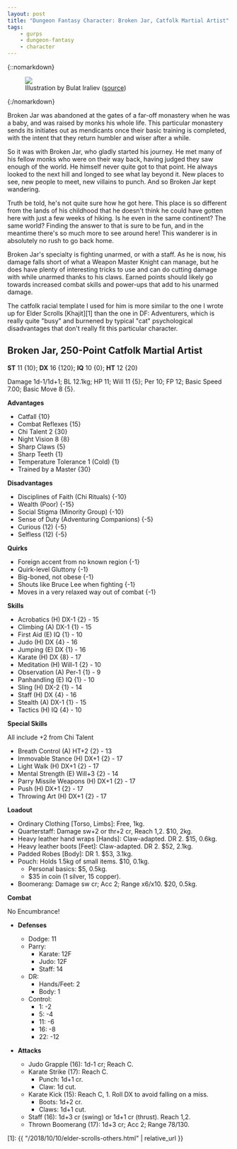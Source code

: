 ```yaml
---
layout: post
title: "Dungeon Fantasy Character: Broken Jar, Catfolk Martial Artist"
tags:
    - gurps
    - dungeon-fantasy
    - character
---
```


{::nomarkdown}
<figure class="center">
  <img src="{{ "/assets/bulat-iraliyev-fat-cat03.jpg" | absolute_url }}"/>
  <figcaption>Illustration by Bulat Iraliev (<a
  href="https://www.artstation.com/artwork/XWNJn">source</a>)
  </figcaption>
</figure>
{:/nomarkdown}

Broken Jar was abandoned at the gates of a far-off monastery when he was a baby,
and was raised by monks his whole life. This particular monastery sends its
initiates out as mendicants once their basic training is completed, with the
intent that they return humbler and wiser after a while.

So it was with Broken Jar, who gladly started his journey. He met many of his
fellow monks who were on their way back, having judged they saw enough of the
world. He himself never quite got to that point. He always looked to the next
hill and longed to see what lay beyond it. New places to see, new people to
meet, new villains to punch. And so Broken Jar kept wandering.

Truth be told, he's not quite sure how he got here. This place is so different
from the lands of his childhood that he doesn't think he could have gotten here
with just a few weeks of hiking. Is he even in the same continent? The same
world? Finding the answer to that is sure to be fun, and in the meantime there's
so much more to see around here! This wanderer is in absolutely no rush to go
back home.

Broken Jar's specialty is fighting unarmed, or with a staff. As he is now, his
damage falls short of what a Weapon Master Knight can manage, but he does have
plenty of interesting tricks to use and can do cutting damage with while unarmed
thanks to his claws. Earned points should likely go towards increased combat
skills and power-ups that add to his unarmed damage.

The catfolk racial template I used for him is more similar to the one I wrote up
for Elder Scrolls [Khajit][1] than the one in DF: Adventurers, which is really
quite "busy" and burnened by typical "cat" psychological disadvantages that
don't really fit this particular character.

## Broken Jar, 250-Point Catfolk Martial Artist

**ST** 11 {10}; **DX** 16 {120}; **IQ** 10 {0}; **HT** 12 {20}

Damage 1d-1/1d+1; BL 12.1kg; HP 11; Will 11 {5}; Per 10; FP 12; Basic Speed
7.00; Basic Move 8 {5}.

**Advantages**

- Catfall {10}
- Combat Reflexes {15}
- Chi Talent 2 {30}
- Night Vision 8 {8}
- Sharp Claws {5}
- Sharp Teeth {1}
- Temperature Tolerance 1 (Cold) {1}
- Trained by a Master {30}

**Disadvantages**

- Disciplines of Faith (Chi Rituals) {-10}
- Wealth (Poor) {-15}
- Social Stigma (Minority Group) {-10}
- Sense of Duty (Adventuring Companions) {-5}
- Curious (12) {-5}
- Selfless (12) {-5}

**Quirks**

- Foreign accent from no known region {-1}
- Quirk-level Gluttony {-1}
- Big-boned, not obese {-1}
- Shouts like Bruce Lee when fighting {-1}
- Moves in a very relaxed way out of combat {-1}

**Skills**

- Acrobatics (H) DX-1 {2} - 15
- Climbing (A) DX-1 {1} - 15
- First Aid (E) IQ {1} - 10
- Judo (H) DX {4} - 16
- Jumping (E) DX {1} - 16
- Karate (H) DX {8} - 17
- Meditation (H) Will-1 {2} - 10
- Observation (A) Per-1 {1} - 9
- Panhandling (E) IQ {1} - 10
- Sling (H) DX-2 {1} - 14
- Staff (H) DX {4} - 16
- Stealth (A) DX-1 {1} - 15
- Tactics (H) IQ {4} - 10

**Special Skills**

All include +2 from Chi Talent

- Breath Control (A) HT+2 {2} - 13
- Immovable Stance (H) DX+1 {2} - 17
- Light Walk (H) DX+1 {2} - 17
- Mental Strength (E) Will+3 {2} - 14
- Parry Missile Weapons (H) DX+1 {2} - 17
- Push (H) DX+1 {2} - 17
- Throwing Art (H) DX+1 {2} - 17

**Loadout**

- Ordinary Clothing [Torso, Limbs]: Free, 1kg.
- Quarterstaff: Damage sw+2 or thr+2 cr, Reach 1,2. $10, 2kg.
- Heavy leather hand wraps [Hands]: Claw-adapted. DR 2. $15, 0.6kg.
- Heavy leather boots [Feet]: Claw-adapted. DR 2. $52, 2.1kg.
- Padded Robes [Body]: DR 1. $53, 3.1kg.
- Pouch: Holds 1.5kg of small items. $10, 0.1kg.
  - Personal basics: $5, 0.5kg.
  - $35 in coin (1 silver, 15 copper).
- Boomerang: Damage sw cr; Acc 2; Range x6/x10. $20, 0.5kg.

**Combat**

No Encumbrance!

- **Defenses**

    - Dodge: 11
    - Parry:
      - Karate: 12F
      - Judo: 12F
      - Staff: 14
    - DR:
      - Hands/Feet: 2
      - Body: 1
    - Control:
      - 1: -2
      - 5: -4
      - 11: -6
      - 16: -8
      - 22: -12

- **Attacks**

    - Judo Grapple (16): 1d-1 cr; Reach C.
    - Karate Strike (17): Reach C.
      - Punch: 1d+1 cr.
      - Claw: 1d cut.
    - Karate Kick (15): Reach C, 1. Roll DX to avoid falling on a miss.
      - Boots: 1d+2 cr.
      - Claws: 1d+1 cut.
    - Staff (16): 1d+3 cr (swing) or 1d+1 cr (thrust). Reach 1,2.
    - Thrown Boomerang (17): 1d+3 cr; Acc 2; Range 78/130.

[1]: {{ "/2018/10/10/elder-scrolls-others.html" | relative_url }}
